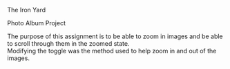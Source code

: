 The Iron Yard

Photo Album Project

The purpose of this assignment is to be able to zoom in images and be able to scroll through them in the zoomed state.  
Modifying the toggle was the method used to help zoom in and out of the images.
